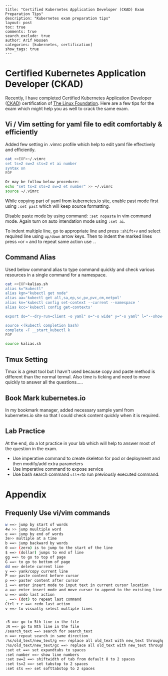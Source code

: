 
```
---
title: "Certified Kubernetes Application Developer (CKAD) Exam Preparation Tips"
description: "Kubernetes exam preparation tips"
layout: post
toc: true
comments: true
search_exclude: true
author: Arif Hossen
categories: [kubernetes, certification]
show_tags: true
---
```


# Certified Kubernetes Application Developer (CKAD)

Recently, I have completed Certified Kubernetes Application Developer ([CKAD](https://www.cncf.io/certification/ckad/)) certification of [The Linux Foundation](https://www.linuxfoundation.org). Here are a few tips for the exam which might help you as well to crack the same exam.



## Vi / Vim setting for yaml file to edit comfortably & efficiently

Added few setting in .vimrc profile which help to edit yaml file effectively and efficiently. 

```bash
cat <<EOF>~/.vimrc
set ts=2 sw=2 sts=2 et ai number
syntax on
EOF

Or may be follow below procedure:
echo "set ts=2 sts=2 sw=2 et number" >> ~/.vimrc
source ~/.vimrc
```

While copying part of yaml from kubernetes.io site, enable past mode first using `:set past` which will keep source formatting. 

Disable paste mode by using command: `:set nopaste` in vim command mode. Again turn on auto intendation mode using `:set ai`.

To indent multiple line, go to appropriate line and press `:shift+v` and select required line using `up/down` arrow keys. Then to indent the marked lines press  `>`or `<` and to repeat same action use `.`.



## Command Alias

Used below command alias to type command quickly and check various resources in a single command for a namespace. 

```bash
cat <<EOF>kalias.sh
alias k="kubectl"
alias kgn="kubectl get node" 
alias aa='kubectl get all,sa,ep,sc,pv,pvc,cm,netpol'
alias kn='kubectl config set-context --current --namespace '
alias kcc='kubectl config get-contexts'

export do="--dry-run=client -o yaml" o="-o wide" y="-o yaml" l="--show-labels" r="--recursive"

source <(kubectl completion bash)
complete -F __start_kubectl k
EOF

source kalias.sh
```



## Tmux Setting

Tmux is a great tool but I havn't used because copy and paste method is different than the normal termal. Also time is ticking and need to move quickly to answer all the questions.....



## Book Mark kubernetes.io

In my bookmark manager, added necessary sample yaml from kubernetes.io site so that I could check content quickly when it is required. 



## Lab Practice

At the end, do a lot practice in your lab which will help to answer most of the question in the exam. 



* Use imperative command to create skeleton for pod or deployment and then modify/add extra parameters
* Use imperative command to expose service
* Use bash search command `ctl+r`to run previously executed command.





# Appendix

## Frequenly Use vi/vim commands

```bash
w ==> jump by start of words
4w >> jump muultiple word
e ==> jump by end of words
3e>> multiple at a time
b ==> jump backward by words
0 ==> (zero) is to jump to the start of the line
$ ==> (dollar) jumps to end of line
gg ==> to go to top of page
G ==> to go to bottom of page
dd ==> delete current line
y ==> yank/copy current line
P ==> paste content before cursor
p ==> paster content after cursor
i ==> enter insert mode to input text in current cursor location
a ==> enter insert mode and move cursor to append to the existing line
u ==> undo last action
. ==> (dot) to repeat last command
Ctrl + r ==> redo last action
v ==> to visually select multiple lines


:5 ==> go to 5th line in the file
:N ==> go to Nth line in the file
/search_text ==> search for search_text
n ==> repeat search in same direction
:%s/old_text/new_text/g ==> replace all old_text with new_text throughput file
:%s/old_text/new_text/gc ==> replace all old_text with new_text throughput file asking for confirmation before making each change
:set et ==> set expandtabs to spaces
:set number ==> show line numbers
:set sw=2 ==> shiftwidth of tab from default 8 to 2 spaces
:set ts=2 ==> set tabstop to 2 spaces
:set sts ==> set softtabstop to 2 spaces
```

